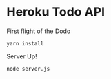 # Heroku Todo API

First flight of the Dodo

```
yarn install
```

Server Up!

```
node server.js
```
